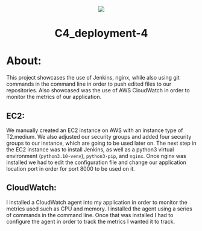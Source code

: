 <p align="center">
<img src="https://github.com/kura-labs-org/kuralabs_deployment_1/blob/main/Kuralogo.png">
</p>
<h1 align="center">C4_deployment-4<h1> 

# About:

This project showcases the use of Jenkins, nginx, while also using git commands in the command line in order to push edited files to our repositories. Also showcased was the use of AWS CloudWatch in order to monitor the metrics of our application.

## EC2:

We manually created an EC2 instance on AWS with an instance type of T2.medium. We also adjusted our security groups and added four security groups to our instance, which are going to be used later on. The next step in the EC2 instance was to install Jenkins, as well as a python3 virtual environment (`python3.10-venv`), `python3-pip`, and `nginx`. Once nginx was installed we had to edit the configuration file and change our application location port in order for port 8000 to be used on it.

## CloudWatch:

I installed a CloudWatch agent into my application in order to monitor the metrics used such as CPU and memory. I installed the agent using a series of commands in the command line. Once that was installed I had to configure the agent in order to track the metrics I wanted it to track.

